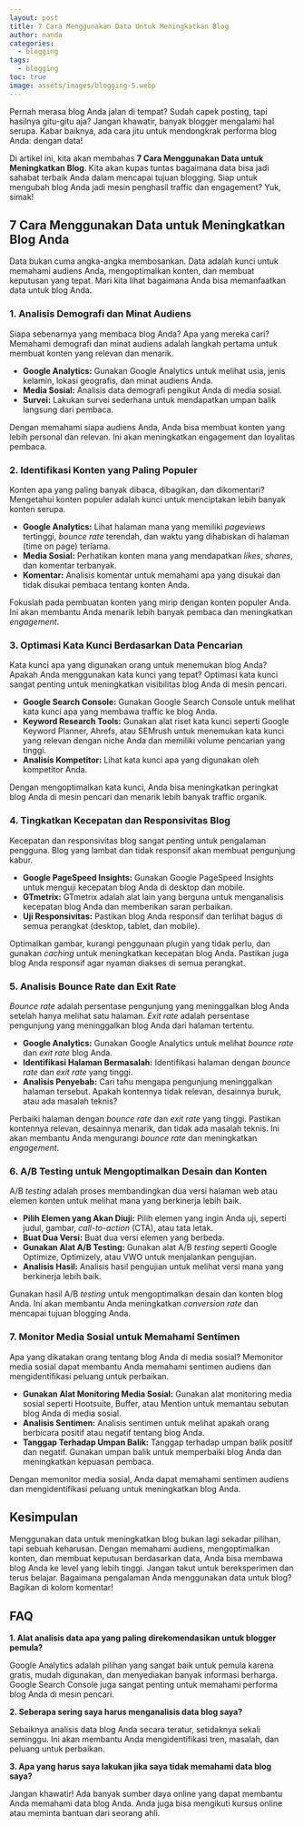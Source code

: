 ```yaml
---
layout: post
title: 7 Cara Menggunakan Data Untuk Meningkatkan Blog
author: nanda
categories:
  - blogging
tags:
  - blogging
toc: true
image: assets/images/blogging-5.webp
---
```



Pernah merasa blog Anda jalan di tempat? Sudah capek posting, tapi hasilnya gitu-gitu aja? Jangan khawatir, banyak blogger mengalami hal serupa. Kabar baiknya, ada cara jitu untuk mendongkrak performa blog Anda: dengan data!

Di artikel ini, kita akan membahas **7 Cara Menggunakan Data untuk Meningkatkan Blog**. Kita akan kupas tuntas bagaimana data bisa jadi sahabat terbaik Anda dalam mencapai tujuan blogging. Siap untuk mengubah blog Anda jadi mesin penghasil traffic dan engagement? Yuk, simak!

## 7 Cara Menggunakan Data untuk Meningkatkan Blog Anda

Data bukan cuma angka-angka membosankan. Data adalah kunci untuk memahami audiens Anda, mengoptimalkan konten, dan membuat keputusan yang tepat. Mari kita lihat bagaimana Anda bisa memanfaatkan data untuk blog Anda.

### 1\. Analisis Demografi dan Minat Audiens

Siapa sebenarnya yang membaca blog Anda? Apa yang mereka cari? Memahami demografi dan minat audiens adalah langkah pertama untuk membuat konten yang relevan dan menarik.

- **Google Analytics:** Gunakan Google Analytics untuk melihat usia, jenis kelamin, lokasi geografis, dan minat audiens Anda.
- **Media Sosial:** Analisis data demografi pengikut Anda di media sosial.
- **Survei:** Lakukan survei sederhana untuk mendapatkan umpan balik langsung dari pembaca.

Dengan memahami siapa audiens Anda, Anda bisa membuat konten yang lebih personal dan relevan. Ini akan meningkatkan engagement dan loyalitas pembaca.

### 2\. Identifikasi Konten yang Paling Populer

Konten apa yang paling banyak dibaca, dibagikan, dan dikomentari? Mengetahui konten populer adalah kunci untuk menciptakan lebih banyak konten serupa.

- **Google Analytics:** Lihat halaman mana yang memiliki _pageviews_ tertinggi, _bounce rate_ terendah, dan waktu yang dihabiskan di halaman (time on page) terlama.
- **Media Sosial:** Perhatikan konten mana yang mendapatkan _likes_, _shares_, dan komentar terbanyak.
- **Komentar:** Analisis komentar untuk memahami apa yang disukai dan tidak disukai pembaca tentang konten Anda.

Fokuslah pada pembuatan konten yang mirip dengan konten populer Anda. Ini akan membantu Anda menarik lebih banyak pembaca dan meningkatkan _engagement_.

### 3\. Optimasi Kata Kunci Berdasarkan Data Pencarian

Kata kunci apa yang digunakan orang untuk menemukan blog Anda? Apakah Anda menggunakan kata kunci yang tepat? Optimasi kata kunci sangat penting untuk meningkatkan visibilitas blog Anda di mesin pencari.

- **Google Search Console:** Gunakan Google Search Console untuk melihat kata kunci apa yang membawa traffic ke blog Anda.
- **Keyword Research Tools:** Gunakan alat riset kata kunci seperti Google Keyword Planner, Ahrefs, atau SEMrush untuk menemukan kata kunci yang relevan dengan niche Anda dan memiliki volume pencarian yang tinggi.
- **Analisis Kompetitor:** Lihat kata kunci apa yang digunakan oleh kompetitor Anda.

Dengan mengoptimalkan kata kunci, Anda bisa meningkatkan peringkat blog Anda di mesin pencari dan menarik lebih banyak traffic organik.

### 4\. Tingkatkan Kecepatan dan Responsivitas Blog

Kecepatan dan responsivitas blog sangat penting untuk pengalaman pengguna. Blog yang lambat dan tidak responsif akan membuat pengunjung kabur.

- **Google PageSpeed Insights:** Gunakan Google PageSpeed Insights untuk menguji kecepatan blog Anda di desktop dan mobile.
- **GTmetrix:** GTmetrix adalah alat lain yang berguna untuk menganalisis kecepatan blog Anda dan memberikan saran perbaikan.
- **Uji Responsivitas:** Pastikan blog Anda responsif dan terlihat bagus di semua perangkat (desktop, tablet, dan mobile).

Optimalkan gambar, kurangi penggunaan plugin yang tidak perlu, dan gunakan _caching_ untuk meningkatkan kecepatan blog Anda. Pastikan juga blog Anda responsif agar nyaman diakses di semua perangkat.

### 5\. Analisis Bounce Rate dan Exit Rate

_Bounce rate_ adalah persentase pengunjung yang meninggalkan blog Anda setelah hanya melihat satu halaman. _Exit rate_ adalah persentase pengunjung yang meninggalkan blog Anda dari halaman tertentu.

- **Google Analytics:** Gunakan Google Analytics untuk melihat _bounce rate_ dan _exit rate_ blog Anda.
- **Identifikasi Halaman Bermasalah:** Identifikasi halaman dengan _bounce rate_ dan _exit rate_ yang tinggi.
- **Analisis Penyebab:** Cari tahu mengapa pengunjung meninggalkan halaman tersebut. Apakah kontennya tidak relevan, desainnya buruk, atau ada masalah teknis?

Perbaiki halaman dengan _bounce rate_ dan _exit rate_ yang tinggi. Pastikan kontennya relevan, desainnya menarik, dan tidak ada masalah teknis. Ini akan membantu Anda mengurangi _bounce rate_ dan meningkatkan _engagement_.

### 6\. A/B Testing untuk Mengoptimalkan Desain dan Konten

A/B _testing_ adalah proses membandingkan dua versi halaman web atau elemen konten untuk melihat mana yang berkinerja lebih baik.

- **Pilih Elemen yang Akan Diuji:** Pilih elemen yang ingin Anda uji, seperti judul, gambar, _call-to-action_ (CTA), atau tata letak.
- **Buat Dua Versi:** Buat dua versi elemen yang berbeda.
- **Gunakan Alat A/B Testing:** Gunakan alat A/B _testing_ seperti Google Optimize, Optimizely, atau VWO untuk menjalankan pengujian.
- **Analisis Hasil:** Analisis hasil pengujian untuk melihat versi mana yang berkinerja lebih baik.

Gunakan hasil A/B _testing_ untuk mengoptimalkan desain dan konten blog Anda. Ini akan membantu Anda meningkatkan _conversion rate_ dan mencapai tujuan blogging Anda.

### 7\. Monitor Media Sosial untuk Memahami Sentimen

Apa yang dikatakan orang tentang blog Anda di media sosial? Memonitor media sosial dapat membantu Anda memahami sentimen audiens dan mengidentifikasi peluang untuk perbaikan.

- **Gunakan Alat Monitoring Media Sosial:** Gunakan alat monitoring media sosial seperti Hootsuite, Buffer, atau Mention untuk memantau sebutan blog Anda di media sosial.
- **Analisis Sentimen:** Analisis sentimen untuk melihat apakah orang berbicara positif atau negatif tentang blog Anda.
- **Tanggap Terhadap Umpan Balik:** Tanggap terhadap umpan balik positif dan negatif. Gunakan umpan balik untuk memperbaiki blog Anda dan meningkatkan kepuasan pembaca.

Dengan memonitor media sosial, Anda dapat memahami sentimen audiens dan mengidentifikasi peluang untuk meningkatkan blog Anda.

## Kesimpulan

Menggunakan data untuk meningkatkan blog bukan lagi sekadar pilihan, tapi sebuah keharusan. Dengan memahami audiens, mengoptimalkan konten, dan membuat keputusan berdasarkan data, Anda bisa membawa blog Anda ke level yang lebih tinggi. Jangan takut untuk bereksperimen dan terus belajar. Bagaimana pengalaman Anda menggunakan data untuk blog? Bagikan di kolom komentar!

## FAQ

**1\. Alat analisis data apa yang paling direkomendasikan untuk blogger pemula?**

Google Analytics adalah pilihan yang sangat baik untuk pemula karena gratis, mudah digunakan, dan menyediakan banyak informasi berharga. Google Search Console juga sangat penting untuk memahami performa blog Anda di mesin pencari.

**2\. Seberapa sering saya harus menganalisis data blog saya?**

Sebaiknya analisis data blog Anda secara teratur, setidaknya sekali seminggu. Ini akan membantu Anda mengidentifikasi tren, masalah, dan peluang untuk perbaikan.

**3\. Apa yang harus saya lakukan jika saya tidak memahami data blog saya?**

Jangan khawatir! Ada banyak sumber daya online yang dapat membantu Anda memahami data blog Anda. Anda juga bisa mengikuti kursus online atau meminta bantuan dari seorang ahli.
